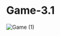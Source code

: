 # Game-3.1

![Game (1)](https://user-images.githubusercontent.com/62991413/209146698-19369d18-d7ee-4538-a3b3-9bab84885fcf.png)
